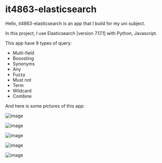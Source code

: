 # it4863-elasticsearch
Hello, it4863-elasticsearch ís an app that I build for my uni subject. 

In this project, I use Elasticsearch [version 7.17.1] with Python, Javascript.

This app have 9 types of query:
* Multi-field
* Booosting
* Synonyms
* Any
* Fuzzy
* Must not
* Term
* Wildcard
* Combine

And here is some pictures of this app: 

![image](https://user-images.githubusercontent.com/74363928/218327853-dbce36eb-f31c-4ffb-a855-14bb1e8d2c57.png)

![image](https://user-images.githubusercontent.com/74363928/218327884-6ec7cfca-ebee-4cb7-a577-2c5d6bb3069c.png)

![image](https://user-images.githubusercontent.com/74363928/218327923-fd2dbfe8-7216-4534-8ca8-bf44245bcf86.png)

![image](https://user-images.githubusercontent.com/74363928/218327942-7bd33b98-e480-47ce-9eb7-0fc01e01b35e.png)

![image](https://user-images.githubusercontent.com/74363928/218327959-26c7bcbb-15cf-483d-bddb-b1f52694301d.png)
